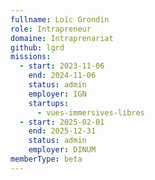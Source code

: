 ```yaml
---
fullname: Loïc Grondin
role: Intrapreneur
domaine: Intraprenariat
github: lgrd
missions:
  - start: 2023-11-06
    end: 2024-11-06
    status: admin
    employer: IGN
    startups:
      - vues-immersives-libres
  - start: 2025-02-01
    end: 2025-12-31
    status: admin
    employer: DINUM
memberType: beta
---
```


